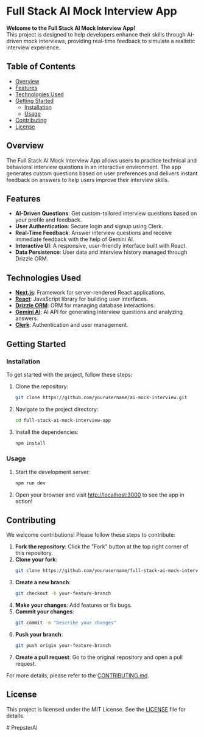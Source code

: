 
# Full Stack AI Mock Interview App

**Welcome to the Full Stack AI Mock Interview App!**  
This project is designed to help developers enhance their skills through AI-driven mock interviews, providing real-time feedback to simulate a realistic interview experience.

## Table of Contents
- [Overview](#overview)
- [Features](#features)
- [Technologies Used](#technologies-used)
- [Getting Started](#getting-started)
  - [Installation](#installation)
  - [Usage](#usage)
- [Contributing](#contributing)
- [License](#license)

## Overview
The Full Stack AI Mock Interview App allows users to practice technical and behavioral interview questions in an interactive environment. The app generates custom questions based on user preferences and delivers instant feedback on answers to help users improve their interview skills.

## Features
- **AI-Driven Questions**: Get custom-tailored interview questions based on your profile and feedback.
- **User Authentication**: Secure login and signup using Clerk.
- **Real-Time Feedback**: Answer interview questions and receive immediate feedback with the help of Gemini AI.
- **Interactive UI**: A responsive, user-friendly interface built with React.
- **Data Persistence**: User data and interview history managed through Drizzle ORM.

## Technologies Used
- **[Next.js](https://nextjs.org/)**: Framework for server-rendered React applications.
- **[React](https://reactjs.org/)**: JavaScript library for building user interfaces.
- **[Drizzle ORM](https://drizzle.team/)**: ORM for managing database interactions.
- **[Gemini AI](https://gemini.ai/)**: AI API for generating interview questions and analyzing answers.
- **[Clerk](https://clerk.dev/)**: Authentication and user management.

## Getting Started

### Installation
To get started with the project, follow these steps:

1. Clone the repository:
   ```bash
   git clone https://github.com/yourusername/ai-mock-interview.git
   ```

2. Navigate to the project directory:
   ```bash
   cd full-stack-ai-mock-interview-app
   ```

3. Install the dependencies:
   ```bash
   npm install
   ```

### Usage
1. Start the development server:
   ```bash
   npm run dev
   ```

2. Open your browser and visit [http://localhost:3000](http://localhost:3000) to see the app in action!

## Contributing
We welcome contributions! Please follow these steps to contribute:

1. **Fork the repository**: Click the "Fork" button at the top right corner of this repository.
2. **Clone your fork**:
   ```bash
   git clone https://github.com/yourusername/full-stack-ai-mock-interview-app.git
   ```
3. **Create a new branch**:
   ```bash
   git checkout -b your-feature-branch
   ```
4. **Make your changes**: Add features or fix bugs.
5. **Commit your changes**:
   ```bash
   git commit -m "Describe your changes"
   ```
6. **Push your branch**:
   ```bash
   git push origin your-feature-branch
   ```
7. **Create a pull request**: Go to the original repository and open a pull request.

For more details, please refer to the [CONTRIBUTING.md](CONTRIBUTING.md).

## License
This project is licensed under the MIT License. See the [LICENSE](LICENSE) file for details.


#   P r e p s t e r A I 
 
 
